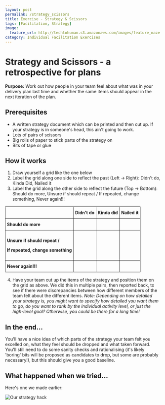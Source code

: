 ```yaml
---
layout: post
permalink: /strategy_scissors
title: Exercise - Strategy & Scissors 
tags: [Facilitation, Strategy]
image: 
  feature_url: http://techtohuman.s3.amazonaws.com/images/feature_maze.jpg
category: Individual Facilitation Exercises
---
```


# Strategy and Scissors - a retrospective for plans 

**Purpose:** Work out how people in your team feel about what was in your delivery plan last time and whether the same items should appear in the next iteration of the plan. 

## Prerequisites 

* A written strategy document which can be printed and then cut up. If your strategy is in someone's head, this ain't going to work. 
* Lots of pairs of scissors
* Big rolls of paper to stick parts of the strategy on
* Bits of tape or glue

## How it works 

1. Draw yourself a grid like the one below
2. Label the grid along one side to reflect the past (Left -> Right): Didn't do, Kinda Did, Nailed it
3. Label the grid along the other side to reflect the future (Top -> Bottom): Should do more, Unsure if should repeat / If repeated, change something, Never again!!!


<style type="text/css">
.tg  {border-collapse:collapse;border-spacing:0;}
.tg td{font-size:14px;padding:10px 5px;border-style:solid;border-width:1px;overflow:hidden;word-break:normal;}
.tg th{font-size:14px;font-weight:normal;padding:10px 5px;border-style:solid;border-width:1px;overflow:hidden;word-break:normal;}
</style>
<table class="tg">
  <tr>
    <th class="tg-031e"></th>
    <th class="tg-031e"><strong>Didn't do</strong></th>
    <th class="tg-031e"><strong>Kinda did </strong></th>
    <th class="tg-031e"><strong>Nailed it</strong></th>
  </tr>
  <tr>
    <td class="tg-031e"><strong>Should do more</strong></td>
    <td class="tg-031e"></td>
    <td class="tg-031e"></td>
    <td class="tg-031e"></td>
  </tr>
  <tr>
    <td class="tg-031e"><strong><p>Unsure if should repeat /</p><p> If repeated, change something</p></strong></td>
    <td class="tg-031e"></td>
    <td class="tg-031e"></td>
    <td class="tg-031e"></td>
  </tr>
  <tr>
    <td class="tg-031e"><strong>Never again!!!</strong></td>
    <td class="tg-031e"></td>
    <td class="tg-031e"></td>
    <td class="tg-031e"></td>
  </tr>
</table>

<ol start="4">
	<li>Have your team cut up the items of the strategy and position them on the grid as above. We did this in multiple pairs, then reported back, to see if there were discrepancies between how different members of the team felt about the different items. <em>Note: Depending on how detailed your strategy is, you might want to specify how detailed you want them to go, do you want to rank by the individual activity level, or just the high-level goal? Otherwise, you could be there for a long time! </em> </li>
</ol>

## In the end... 

You'll have a nice idea of which parts of the strategy your team felt you excelled on, what they feel should be dropped and what taken forward. You'll still need to do some sanity checks and rationalising (it's likely 'boring' bits will be proposed as candidates to drop, but some are probably necessary!), but this should give you a good baseline. 

## What happened when we tried... 

Here's one we made earlier: 

![Our strategy hack](http://techtohuman.s3.amazonaws.com/images/DSCF3661.JPG)



